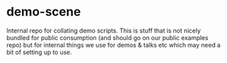 # demo-scene
Internal repo for collating demo scripts. This is stuff that is not nicely bundled for public consumption (and should go on our public examples repo) but for internal things we use for demos &amp; talks etc which may need a bit of setting up to use.
